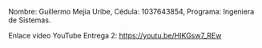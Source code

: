 Nombre: Guillermo Mejia Uribe, 
Cédula: 1037643854,
Programa: Ingeniera de Sistemas.

Enlace video YouTube Entrega 2: https://youtu.be/HIKGsw7_REw
